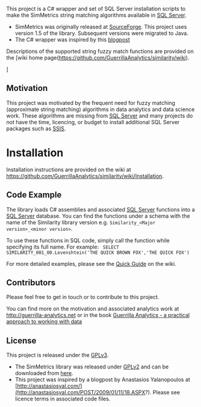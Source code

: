 This project is a C# wrapper and set of SQL Server installation scripts to make the SimMetrics string matching algorithms available in [SQL Server](https://en.wikipedia.org/wiki/Microsoft_SQL_Server). 

* SimMetrics was originally released at [SourceForge](http://sourceforge.net/projects/simmetrics/). This project uses version 1.5 of the library. Subsequent versions were migrated to Java.
* The C# wrapper was inspired by this [blogpost](http://anastasiosyal.com/POST/2009/01/11/18.ASPX)

Descriptions of the supported string fuzzy match functions are provided on the [wiki home page(https://github.com/GuerrillaAnalytics/similarity/wiki).

]
## Motivation

This project was motivated by the frequent need for fuzzy matching (approximate string matching) algorithms in data analytics and data science work. These algorithms are missing from [SQL Server](https://en.wikipedia.org/wiki/Microsoft_SQL_Server) and many projects do not have the time, licencing, or budget to install additional SQL Server packages such as [SSIS](http://en.wikipedia.org/wiki/SQL_Server_Integration_Services). 

# Installation
Installation instructions are provided on the wiki at https://github.com/GuerrillaAnalytics/similarity/wiki/Installation.

## Code Example

The library loads C# assemblies and associated [SQL Server](https://en.wikipedia.org/wiki/Microsoft_SQL_Server) functions into a [SQL Server](https://en.wikipedia.org/wiki/Microsoft_SQL_Server) database. You can find the functions under a schema with the name of the Similarity library version e.g. `Similarity_<Major version>_<minor version>`.

To use these functions in SQL code, simply call the function while specifying its full name. For example:
<code>
SELECT SIMILARITY_001_00.Levenshtein('THE QUICK BROWN FOX','THE QUICK FOX')
</code>

For more detailed examples, please see the [Quick Guide](https://github.com/GuerrillaAnalytics/similarity/wiki/Quick-Guide) on the wiki.

## Contributors

Please feel free to get in touch or to contribute to this project. 

You can find more on the motivation and associated analytics work at http://guerrilla-analytics.net or in the book [Guerrilla Analytics - a practical approach to working with data](http://www.amazon.co.uk/gp/product/0128002182?ie=UTF8&camp=1634&creativeASIN=0128002182&linkCode=xm2&tag=guerrianalyt-21 "Guerrilla Analytics")


## License
This project is released under the [GPLv3](http://www.gnu.org/copyleft/gpl.html).

* The SimMetrics library was released under [GPLv2](http://www.gnu.org/licenses/gpl-2.0.html) and can be downloaded from [here](http://sourceforge.net/projects/simmetrics/).
* This project was inspired by a blogpost by Anastasios Yalanopoulos at [http://anastasiosyal.com/](http://anastasiosyal.com/POST/2009/01/11/18.ASPX?). Please see licence terms in associated code files. 

